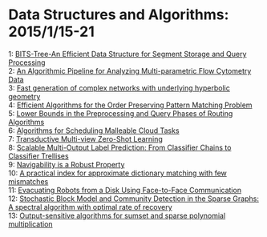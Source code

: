 # Data Structures and Algorithms: 2015/1/15-21  
1: [BITS-Tree-An Efficient Data Structure for Segment Storage and Query  Processing](https://doi.org/10.48550/arXiv.1501.03435)  
2: [An Algorithmic Pipeline for Analyzing Multi-parametric Flow Cytometry  Data](https://doi.org/10.48550/arXiv.1501.03461)  
3: [Fast generation of complex networks with underlying hyperbolic geometry](https://doi.org/10.48550/arXiv.1501.03545)  
4: [Efficient Algorithms for the Order Preserving Pattern Matching Problem](https://doi.org/10.48550/arXiv.1501.04001)  
5: [Lower Bounds in the Preprocessing and Query Phases of Routing Algorithms](https://doi.org/10.48550/arXiv.1501.04262)  
6: [Algorithms for Scheduling Malleable Cloud Tasks](https://doi.org/10.48550/arXiv.1501.04343)  
7: [Transductive Multi-view Zero-Shot Learning](https://doi.org/10.48550/arXiv.1501.04560)  
8: [Scalable Multi-Output Label Prediction: From Classifier Chains to  Classifier Trellises](https://doi.org/10.48550/arXiv.1501.04870)  
9: [Navigability is a Robust Property](https://doi.org/10.48550/arXiv.1501.04931)  
10: [A practical index for approximate dictionary matching with few  mismatches](https://doi.org/10.48550/arXiv.1501.04948)  
11: [Evacuating Robots from a Disk Using Face-to-Face Communication](https://doi.org/10.48550/arXiv.1501.04985)  
12: [Stochastic Block Model and Community Detection in the Sparse Graphs: A  spectral algorithm with optimal rate of recovery](https://doi.org/10.48550/arXiv.1501.05021)  
13: [Output-sensitive algorithms for sumset and sparse polynomial  multiplication](https://doi.org/10.48550/arXiv.1501.05296)  